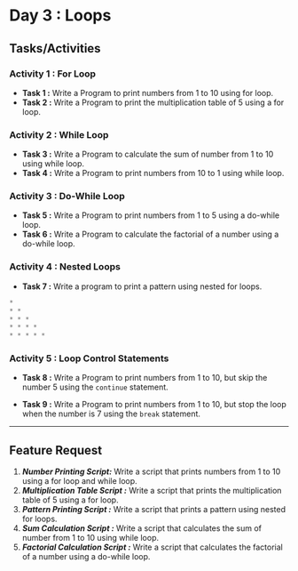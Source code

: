 # Day 3 : Loops

## Tasks/Activities

### Activity 1 : For Loop
- **Task 1 :** Write a Program to print numbers from 1 to 10 using for loop.
- **Task 2 :** Write a Program to print the multiplication table of 5 using a for loop.


### Activity 2 : While Loop
- **Task 3 :** Write a Program to calculate the sum of number from 1 to 10 using while loop.
- **Task 4 :**  Write a Program to print numbers from 10 to 1 using while loop.

### Activity 3 : Do-While Loop

- **Task 5 :**  Write a Program to print numbers from 1 to 5 using a do-while loop.
- **Task 6 :** Write a Program to calculate the factorial of a number using a do-while loop.

### Activity 4 : Nested Loops
- **Task 7 :** Write a program to print a pattern using nested for loops.
```javascript
*
* *
* * *
* * * *
* * * * *
```


### Activity 5 : Loop Control Statements
- **Task 8 :** Write a Program to print numbers from 1 to 10, but skip the number 5 using the ```continue``` statement.

- **Task 9 :** Write a Program to print numbers from 1 to 10, but stop the loop when the number is 7 using the ```break``` statement.


***
## Feature Request

1. ***Number Printing Script:*** Write a script that prints numbers from 1 to 10 using a for loop and while loop.
2. ***Multiplication Table Script :*** Write a script that prints the multiplication table of 5 using a for loop.
3. ***Pattern Printing Script :*** Write a script that prints a pattern using nested for loops.
4. ***Sum Calculation Script :*** Write a script that calculates the sum of number from 1 to 10 using while loop.
5. ***Factorial Calculation Script :*** Write a script that calculates the factorial of a number using a do-while loop.